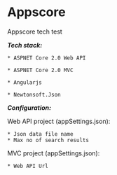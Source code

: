 # Appscore
Appscore tech test

***Tech stack:***

	* ASPNET Core 2.0 Web API

	* ASPNET Core 2.0 MVC

	* Angularjs

	* Newtonsoft.Json

***Configuration:***

Web API project (appSettings.json):

	* Json data file name
	* Max no of search results

MVC project (appSettings.json):

	* Web API Url

